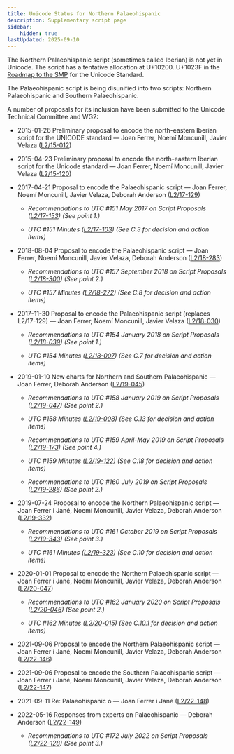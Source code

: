 ```yaml
---
title: Unicode Status for Northern Palaeohispanic
description: Supplementary script page
sidebar:
    hidden: true
lastUpdated: 2025-09-10
---
```


The Northern Palaeohispanic script (sometimes called Iberian) is not yet in Unicode. The script has a tentative allocation at U+10200..U+1023F in the [Roadmap to the SMP](http://www.unicode.org/roadmaps/smp/) for the Unicode Standard. 

The Palaeohispanic script is being disunified into two scripts: Northern Palaeohispanic and Southern Palaeohispanic.

[comment]: # (end of intro)

[comment]: # (start of blocks)



[comment]: # (end of blocks)

[comment]: # (start of chars)



[comment]: # (end of chars)

[comment]: # (start of rest)

A number of proposals for its inclusion have been submitted to the Unicode Technical Committee and WG2:

- 2015-01-26 Preliminary proposal to encode the north-eastern Iberian script for the UNICODE standard — Joan Ferrer, Noemí Moncunill, Javier Velaza ([L2/15-012](http://www.unicode.org/cgi-bin/GetMatchingDocs.pl?L2/15-012))

- 2015-04-23 Preliminary proposal to encode the north-eastern Iberian script for the Unicode standard — Joan Ferrer, Noemí Moncunill, Javier Velaza ([L2/15-120](http://www.unicode.org/cgi-bin/GetMatchingDocs.pl?L2/15-120))

- 2017-04-21 Proposal to encode the Palaeohispanic script — Joan Ferrer, Noemí Moncunill, Javier Velaza, Deborah Anderson ([L2/17-129](http://www.unicode.org/cgi-bin/GetMatchingDocs.pl?L2/17-129))

  - _Recommendations to UTC #151 May 2017 on Script Proposals ([L2/17-153](http://www.unicode.org/cgi-bin/GetMatchingDocs.pl?L2/17-153)) (See point 1.)_

  - _UTC #151 Minutes ([L2/17-103](http://www.unicode.org/L2/L2017/17103.htm)) (See C.3 for decision and action items)_

- 2018-08-04 Proposal to encode the Palaeohispanic script — Joan Ferrer, Noemí Moncunill, Javier Velaza, Deborah Anderson ([L2/18-283](http://www.unicode.org/cgi-bin/GetMatchingDocs.pl?L2/18-283))

  - _Recommendations to UTC #157 September 2018 on Script Proposals ([L2/18-300](http://www.unicode.org/L2/L2018/18300-script-ad-hoc-rec.pdf)) (See point 2.)_

  - _UTC #157 Minutes ([L2/18-272](http://www.unicode.org/L2/L2018/18272.htm)) (See C.8 for decision and action items)_

- 2017-11-30 Proposal to encode the Palaeohispanic script (replaces L2/17-129) — Joan Ferrer, Noemí Moncunill, Javier Velaza ([L2/18-030](http://www.unicode.org/cgi-bin/GetMatchingDocs.pl?L2/18-030))

  - _Recommendations to UTC #154 January 2018 on Script Proposals ([L2/18-039](http://www.unicode.org/cgi-bin/GetMatchingDocs.pl?L2/18-039)) (See point 1.)_

  - _UTC #154 Minutes ([L2/18-007](http://www.unicode.org/L2/L2018/18007.htm)) (See C.7 for decision and action items)_

- 2019-01-10 New charts for Northern and Southern Palaeohispanic — Joan Ferrer, Deborah Anderson ([L2/19-045](http://www.unicode.org/cgi-bin/GetMatchingDocs.pl?L2/19-045))

  - _Recommendations to UTC #158 January 2019 on Script Proposals ([L2/19-047](https://www.unicode.org/L2/L2019/19047-script-adhoc-recs.pdf)) (See point 2.)_

  - _UTC #158 Minutes ([L2/19-008](https://www.unicode.org/L2/L2019/19008.htm)) (See C.13 for decision and action items)_

  - _Recommendations to UTC #159 April-May 2019 on Script Proposals ([L2/19-173](http://www.unicode.org/L2/L2019/19173-script-adhoc-recs.pdf)) (See point 4.)_

  - _UTC #159 Minutes ([L2/19-122](http://www.unicode.org/L2/L2019/19122.htm)) (See C.18 for decision and action items)_

  - _Recommendations to UTC #160 July 2019 on Script Proposals ([L2/19-286](https://www.unicode.org/L2/L2019/19286-script-recs.pdf)) (See point 2.)_

- 2019-07-24 Proposal to encode the Northern Palaeohispanic script — Joan Ferrer i Jané, Noemí  Moncunill,  Javier Velaza, Deborah Anderson ([L2/19-332](http://www.unicode.org/cgi-bin/GetMatchingDocs.pl?L2/19-332))

  - _Recommendations to UTC #161 October 2019 on Script Proposals ([L2/19-343](http://www.unicode.org/L2/L2019/19343-script-adhoc-recs.pdf)) (See point 3.)_

  - _UTC #161 Minutes ([L2/19-323](https://www.unicode.org/L2/L2019/19323.htm)) (See C.10 for decision and action items)_

- 2020-01-01 Proposal to encode the Northern Palaeohispanic script — Joan Ferrer i Jané, Noemí Moncunill, Javier Velaza, Deborah Anderson ([L2/20-047](http://www.unicode.org/cgi-bin/GetMatchingDocs.pl?L2/20-047))

  - _Recommendations to UTC #162 January 2020 on Script Proposals ([L2/20-046](http://www.unicode.org/L2/L2020/20046-script-adhoc-rept.pdf)) (See point 2.)_

  - _UTC #162 Minutes ([L2/20-015](http://www.unicode.org/L2/L2020/20015.htm)) (See C.10.1 for decision and action items)_

- 2021-09-06 Proposal to encode the Northern Palaeohispanic script — Joan Ferrer i Jané, Noemí Moncunill, Javier Velaza, Deborah Anderson ([L2/22-146](http://www.unicode.org/cgi-bin/GetMatchingDocs.pl?L2/22-146))

- 2021-09-06 Proposal to encode the Southern Palaeohispanic script — Joan Ferrer i Jané, Noemí Moncunill, Javier Velaza, Deborah Anderson ([L2/22-147](http://www.unicode.org/cgi-bin/GetMatchingDocs.pl?L2/22-147))

- 2021-09-11 Re: Palaeohispanic o — Joan Ferrer i Jané ([L2/22-148](http://www.unicode.org/cgi-bin/GetMatchingDocs.pl?L2/22-148))

- 2022-05-16 Responses from experts on Palaeohispanic — Deborah Anderson ([L2/22-149](http://www.unicode.org/cgi-bin/GetMatchingDocs.pl?L2/22-149))

  - _Recommendations to UTC #172 July 2022 on Script Proposals ([L2/22-128](http://www.unicode.org/cgi-bin/GetMatchingDocs.pl?L2/22-128)) (See point 3.)_

